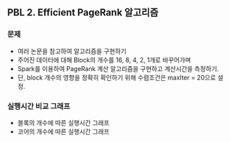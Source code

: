 ## PBL 2. Efficient PageRank 알고리즘

### 문제
- 여러 논문을 참고하여 알고리즘을 구현하기
- 주어진 데이터에 대해 Block의 개수를 16, 8, 4, 2, 1개로 바꾸어가며
- Spark를 이용하여 PageRank 계산 알고리즘을 구현하고 계산시간을 측정하기.
- 단, block 개수의 영향을 정확히 확인하기 위해 수렴조건은 maxIter = 20으로 설정.

### 실행시간 비교 그래프
- 블록의 개수에 따른 실행시간 그래프
- 코어의 개수에 따른 실행시간 그래프 
